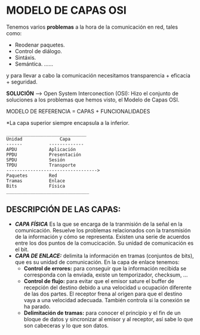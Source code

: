 
# MODELO DE CAPAS OSI



Tenemos varios **problemas** a la hora de la comunicación en red, tales como:

- Reodenar paquetes.
- Control de diálogo.
- Sintáxis.
- Semántica.
......

y para llevar a cabo la comunicación necesitamos transparencia + eficacia + seguridad.

**SOLUCIÓN** --> Open System Interconection (OSI): Hizo el conjunto de soluciones a los problemas que hemos visto, el Modelo de Capas OSI.

MODELO DE REFERENCIA = CAPAS + FUNCIONALIDADES

*La capa superior siempre encapsula a la inferior.

    ______________________________
    Unidad              Capa
    ------          -------------
    APDU            Aplicación
    PPDU            Presentación
    SPDU            Sesión
    TPDU            Transporte
    ---------------------------------->
    Paquetes        Red
    Tramas          Enlace
    Bits            Física          
    _______________________________


## DESCRIPCIÓN DE LAS CAPAS:

- ***CAPA FÍSICA*** Es la que se encarga de la tranmisión de la señal en la comunicación. Resuelve los problemas relacionados con la transmisión de la información y cómo se representa. Existen una serie de acuerdos entre los dos puntos de la comucicación. Su unidad de comunicación es el bit.
- ***CAPA DE ENLACE:*** delimita la información en tramas (conjuntos de bits), que es su unidad de comunicación. En la capa de enlace tenemos:
    - **Control de errores:** para conseguir que la información recibida se corresponda con la enviada, existe un temporizador, checksum, ...
    - **Control de flujo:** para evitar que el emisor sature el buffer  de recepción del destino debido a una velocidad u ocupación diferente de las dos partes. El receptor frena al origen para que el destino vaya a una velocidad adecuada. También controla si la conexión se ha parado.
    - **Delimitación de tramas:** para conocer el principio y el fin de un bloque de datos y sincronizar al emisor y al receptor, así sabe lo que son cabeceras y lo que son datos.